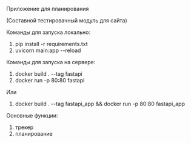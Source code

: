 Приложение для планирования

(Составной тестировачный модуль для сайта)

Команды для запуска локально:

1) pip install -r requirements.txt
2) uvicorn main:app --reload

Команды для запуска на сервере:
1) docker build . --tag fastapi
2) docker run -p 80:80 fastapi

Или
1) docker build . --tag fastapi_app && docker run -p 80:80 fastapi_app 

Основные функции:

1) трекер
2) планирование